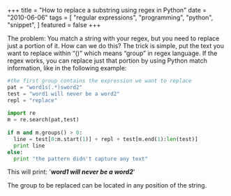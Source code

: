 +++
title = "How to replace a substring using regex in Python"
date = "2010-06-06"
tags = [
    "regular expressions",
    "programming",
    "python",
    "snippet",
]
featured = false
+++

The problem: You match a string with your regex, but you need to replace just a portion of it. How can we do this?
The trick is simple, put the text you want to replace within “()” which means “group” in regex language. If the regex 
works, you can replace just that portion by using Python match information, like in the following example:


```python	
#the first group contains the expression we want to replace
pat = "word1s(.*)sword2"
test = "word1 will never be a word2"
repl = "replace"
 
import re
m = re.search(pat,test)
 
if m and m.groups() > 0:
  line = test[0:m.start(1)] + repl + test[m.end(1):len(test)]
  print line
else:
  print "the pattern didn't capture any text"
```

This will print: '***word1 will never be a word2***'

The group to be replaced can be located in any position of the string.